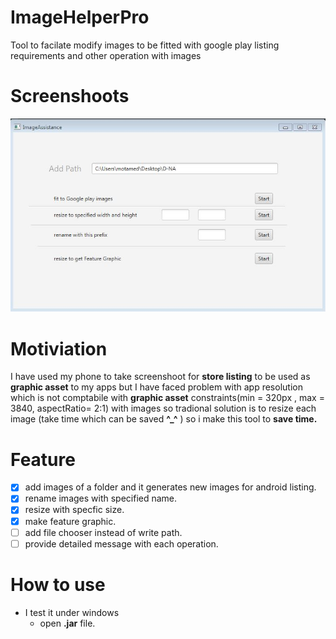 # ImageHelperPro 
Tool to facilate modify images to be fitted with google play listing requirements and other operation with images


# Screenshoots 

![img](pro.JPG)

# Motiviation
I have used my phone to take screenshoot for **store listing** to be used as **graphic asset** to my apps but I have faced problem with app resolution which is not comptabile with  **graphic asset** constraints(min = 320px , max = 3840, aspectRatio= 2:1)  with images so tradional solution is to resize each image (take time which can be saved **^_^** ) so i make this tool to **save time.** 

# Feature
- [X] add images of a folder and it generates new images for android listing.
- [x] rename images with specified name.
- [x] resize with specfic size.
- [x] make feature graphic.
- [ ] add file chooser instead of write path. 
- [ ] provide detailed message with each operation. 

# How to use 
- I test it under windows 
  - open **.jar** file.
